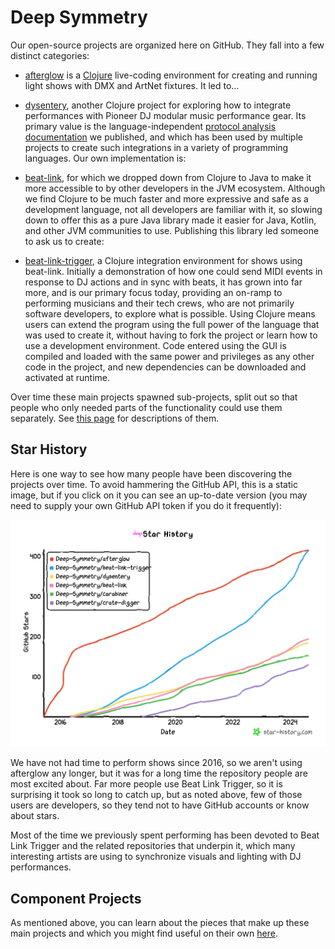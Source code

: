 # Deep Symmetry

Our open-source projects are organized here on GitHub. They fall into
a few distinct categories:

* [afterglow](https://github.com/Deep-Symmetry/afterglow) is a
  [Clojure](https://clojure.org) live-coding environment for creating
  and running light shows with DMX and ArtNet fixtures. It led to…

* [dysentery](https://github.com/Deep-Symmetry/dysentery), another
  Clojure project for exploring how to integrate performances with
  Pioneer DJ modular music performance gear. Its primary value is the
  language-independent [protocol analysis
  documentation](https://djl-analysis.deepsymmetry.org/) we published,
  and which has been used by multiple projects to create such
  integrations in a variety of programming languages. Our own
  implementation is:

* [beat-link](https://github.com/Deep-Symmetry/beat-link), for which
  we dropped down from Clojure to Java to make it more accessible to
  by other developers in the JVM ecosystem. Although we find Clojure
  to be much faster and more expressive and safe as a development
  language, not all developers are familiar with it, so slowing down
  to offer this as a pure Java library made it easier for Java,
  Kotlin, and other JVM communities to use. Publishing this library
  led someone to ask us to create:

* [beat-link-trigger](https://github.com/Deep-Symmetry/beat-link-trigger),
  a Clojure integration environment for shows using beat-link.
  Initially a demonstration of how one could send MIDI events in
  response to DJ actions and in sync with beats, it has grown into far
  more, and is our primary focus today, providing an on-ramp to
  performing musicians and their tech crews, who are not primarily
  software developers, to explore what is possible. Using Clojure
  means users can extend the program using the full power of the
  language that was used to create it, without having to fork the
  project or learn how to use a development environment. Code entered
  using the GUI is compiled and loaded with the same power and
  privileges as any other code in the project, and new dependencies
  can be downloaded and activated at runtime.

Over time these main projects spawned sub-projects, split out so that
people who only needed parts of the functionality could use them
separately. See [this page](profile/subprojects.md)
for descriptions of them.

## Star History

Here is one way to see how many people have been discovering the
projects over time. To avoid hammering the GitHub API, this is a
static image, but if you click on it you can see an up-to-date version
(you may need to supply your own GitHub API token if you do it
frequently):

[![Star History Chart](images/star-history.png)](https://star-history.com/#Deep-Symmetry/afterglow&Deep-Symmetry/beat-link-trigger&Deep-Symmetry/dysentery&Deep-Symmetry/beat-link&Deep-Symmetry/carabiner&Deep-Symmetry/crate-digger&Date)

We have not had time to perform shows since 2016, so we aren't using
afterglow any longer, but it was for a long time the repository people
are most excited about. Far more people use Beat Link Trigger, so it
is surprising it took so long to catch up, but as noted above, few of
those users are developers, so they tend not to have GitHub accounts
or know about stars.

Most of the time we previously spent performing has been devoted to
Beat Link Trigger and the related repositories that underpin it, which
many interesting artists are using to synchronize visuals and lighting
with DJ performances.

## Component Projects

As mentioned above, you can learn about the pieces that make up these
main projects and which you might find useful on their own
[here](subprojects.md).
